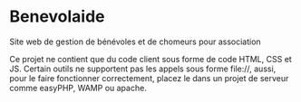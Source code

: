 # Benevolaide
Site web de gestion de bénévoles et de chomeurs pour association

Ce projet ne contient que du code client sous forme de code HTML, CSS et JS. Certain outils ne supportent pas les appels sous forme file://, aussi, pour le faire fonctionner correctement, placez le dans un projet de serveur comme easyPHP, WAMP ou apache.
